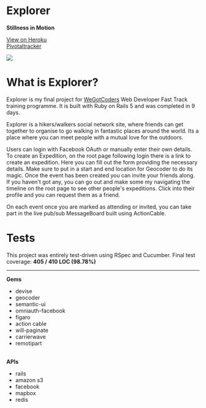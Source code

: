 # Explorer

<strong>Stillness in Motion</strong>

<a href="http://stillness-in-motion.herokuapp.com/">View on Heroku</a><br>
<a href="https://www.pivotaltracker.com/n/projects/1929509">Pivotaltracker</a>

<img src="https://s3-eu-west-1.amazonaws.com/stillness-in-motion/banners/banner-2.jpg">

# What is Explorer?

Explorer is my final project for <a href="https://www.wegotcoders.com">WeGotCoders</a> Web Developer Fast Track training programme. It is built with Ruby on Rails 5 and was completed in 9 days.

Explorer is a hikers/walkers social network site, where friends can get together to organise to go walking in fantastic places around the world. Its a place where you can meet people with a mutual love for the outdoors.

Users can login with Facebook OAuth or manually enter their own details. To create an Expedition, on the root page following login there is a link to create an expedition. Here you can fill out the form providing the necessary details. Make sure to put in a start and end location for Geocoder to do its magic. Once the event has been created you can invite your friends along. If you haven't got any, you can go out and make some my navigating the timeline on the root page to see other people's expeditions. Click into their profile and you can request them as a friend.

On each event once you are marked as attending or invited, you can take part in the live pub/sub MessageBoard built using ActionCable.

# Tests

This project was entirely test-driven using RSpec and Cucumber. Final test coverage: <strong>405 / 410 LOC (98.78%)</strong>
<hr>
<strong>Gems</strong>
<ul>
<li>devise</li>
<li>geocoder</li>
<li>semantic-ui</li>
<li>omniauth-facebook</li>
<li>figaro</li>
<li>action cable</li>
<li>will-paginate</li>
<li>carrierwave</li>
<li>remotipart</li>
</ul>
<br>
<strong>APIs</strong>
<ul>
<li>rails</li>
<li>amazon s3</li>
<li>facebook</li>
<li>mapbox</li>
<li>redis</li>
</ul>

